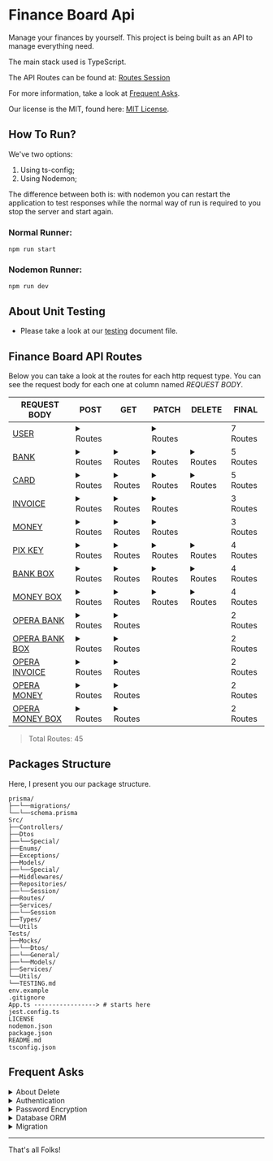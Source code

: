 # Finance Board Api

Manage your finances by yourself. This project is being built as an API to manage everything need.

The main stack used is TypeScript.

The API Routes can be found at: [Routes Session](#finance-board-api-routes)

For more information, take a look at [Frequent Asks](#frequent-asks).

Our license is the MIT, found here: [MIT License](LICENSE).

## How To Run?

We've two options:

1. Using ts-config;
2. Using Nodemon;

The difference between both is: with nodemon you can restart the application to test responses while the normal
way of run is required to you stop the server and start again.

### Normal Runner:

```commandline
npm run start
```

### Nodemon Runner:

```commandline
npm run dev
```

## About Unit Testing
* Please take a look at our [testing](./Tests/TESTING.md) document file.


## Finance Board API Routes
Below you can take a look at the routes for each http request type. You can see the request body for each one at column
named *REQUEST BODY*.

| **REQUEST BODY**                                            | **POST**                                                                                                                                                                                                          | **GET**                                                                                             | **PATCH**                                                                     | **DELETE**                                                                  | **FINAL** |
|-------------------------------------------------------------|-------------------------------------------------------------------------------------------------------------------------------------------------------------------------------------------------------------------|-----------------------------------------------------------------------------------------------------|-------------------------------------------------------------------------------|-----------------------------------------------------------------------------|-----------|
| [USER](./REQUESTBODY.md/#user-routes)                       | <details><summary>Routes</summary><p>`/api/v1/user`<br/>`/api/v1/user/login`<br/>`/api/v1/user/recovery`<br/>`/api/v1/user/{id}/deactivate`<br/>`/api/v1/user/logout`<br/>`/api/v1/user/logout-all`</p></details> |                                                                                                     | <details><summary>Routes</summary><p>`/api/v1/user/{id}/update`</p></details> |                                                                             | 7 Routes  |
| [BANK](./REQUESTBODY.md/#bank-routes)                       | <details><summary>Routes</summary><p>`/api/v1/bank`</p></details>                                                                                                                                                 | <details><summary>Routes</summary><p>`/api/v1/bank/{id}`<br/>`/api/v1/bank/user/{id}`</p></details> | <details><summary>Routes</summary><p>`/api/v1/bank/{id}`</p></details>        | <details><summary>Routes</summary><p>`/api/v1/bank/{id}`</p></details>      | 5 Routes  |
| [CARD](./REQUESTBODY.md/#card-routes)                       | <details><summary>Routes</summary><p>`/api/v1/card`</p></details>                                                                                                                                                 | <details><summary>Routes</summary><p>`/api/v1/card/{id}`<br/>`/api/v1/card/bank/{id}`</p></details> | <details><summary>Routes</summary><p>`/api/v1/card/{id}`</p></details>        | <details><summary>Routes</summary><p>`/api/v1/card{id}`</p></details>       | 5 Routes  |
| [INVOICE](./REQUESTBODY.md/#invoice-routes)                 | <details><summary>Routes</summary><p>`/api/v1/invoice`</p></details>                                                                                                                                              | <details><summary>Routes</summary><p>`/api/v1/invoice/card/{id}`</p></details>                      | <details><summary>Routes</summary><p>`/api/v1/invoice/{id}`</p></details>     |                                                                             | 3 Routes  |
| [MONEY](./REQUESTBODY.md/#money-routes)                     | <details><summary>Routes</summary><p>`/api/v1/money`</p></details>                                                                                                                                                | <details><summary>Routes</summary><p>`/api/v1/money/user/{id}`</p></details>                        | <details><summary>Routes</summary><p>`/api/v1/money/{id}`</p></details>       |                                                                             | 3 Routes  |
| [PIX KEY](./REQUESTBODY.md/#pix-key-routes)                 | <details><summary>Routes</summary><p>`/api/v1/pix-key`</p></details>                                                                                                                                              | <details><summary>Routes</summary><p>`/api/v1/pix-key/bank/{id}`</p></details>                      | <details><summary>Routes</summary><p>`/api/v1/pix-key/{id}`</p></details>     | <details><summary>Routes</summary><p>`/api/v1/pix-key/{id}`</p></details>   | 4 Routes  |
| [BANK BOX](./REQUESTBODY.md/#bank-box-routes)               | <details><summary>Routes</summary><p>`/api/v1/bank-box`</p></details>                                                                                                                                             | <details><summary>Routes</summary><p>`/api/v1/bank-box/bank/{id}`</p></details>                     | <details><summary>Routes</summary><p>`/api/v1/bank-box/{id}`</p></details>    | <details><summary>Routes</summary><p>`/api/v1/bank-box/{id}`</p></details>  | 4 Routes  |
| [MONEY BOX](./REQUESTBODY.md/#money-box-routes)             | <details><summary>Routes</summary><p>`/api/v1/money-box`</p></details>                                                                                                                                            | <details><summary>Routes</summary><p>`/api/v1/money-box/money/{id}`</p></details>                   | <details><summary>Routes</summary><p>`/api/v1/money-box/{id}`</p></details>   | <details><summary>Routes</summary><p>`/api/v1/money-box/{id}`</p></details> | 4 Routes  |
| [OPERA BANK](./REQUESTBODY.md/#opera-bank-routes)           | <details><summary>Routes</summary><p>`/api/v1/opera-bank`</p></details>                                                                                                                                           | <details><summary>Routes</summary><p>`/api/v1/opera-bank/bank/{id}`</p></details>                   |                                                                               |                                                                             | 2 Routes  |
| [OPERA BANK BOX](./REQUESTBODY.md/#opera-bank-box-routes)   | <details><summary>Routes</summary><p>`/api/v1/opera-bank-box`</p></details>                                                                                                                                       | <details><summary>Routes</summary><p>`/api/v1/opera-bank-box/bank-box/{id}`</p></details>           |                                                                               |                                                                             | 2 Routes  |
| [OPERA INVOICE](./REQUESTBODY.md/#opera-invoice-routes)     | <details><summary>Routes</summary><p>`/api/v1/opera-invoice`</p></details>                                                                                                                                        | <details><summary>Routes</summary><p>`/api/v1/opera-invoice/invoice/{id}`</p></details>             |                                                                               |                                                                             | 2 Routes  |
| [OPERA MONEY](./REQUESTBODY.md/#opera-money-routes)         | <details><summary>Routes</summary><p>`/api/v1/opera-money`</p></details>                                                                                                                                          | <details><summary>Routes</summary><p>`/api/v1/opera-money/money/{id}`</p></details>                 |                                                                               |                                                                             | 2 Routes  |
| [OPERA MONEY BOX](./REQUESTBODY.md/#opera-money-box-routes) | <details><summary>Routes</summary><p>`/api/v1/opera-money-box`</p></details>                                                                                                                                      | <details><summary>Routes</summary><p>`/api/v1/opera-money-box/money-box/{id}`</p></details>         |                                                                               |                                                                             | 2 Routes  |

> Total Routes: 45

## Packages Structure

Here, I present you our package structure.

```commandline
prisma/
├──└──migrations/
└──└──schema.prisma
Src/
├──Controllers/
├──Dtos
├──└──Special/
├──Enums/
├──Exceptions/
├──Models/
├──└──Special/
├──Middlewares/
├──Repositories/
├──└──Session/
├──Routes/
├──Services/
├──└──Session
├──Types/
└──Utils
Tests/
├──Mocks/
├──└──Dtos/
├──└──General/
├──└──Models/
├──Services/
└──Utils/
└──TESTING.md
env.example
.gitignore
App.ts -----------------> # starts here
jest.config.ts
LICENSE
nodemon.json
package.json
README.md
tsconfig.json
```

## Frequent Asks

<details>
<summary>
About Delete
</summary>
<p>
The User is just *soft-deleted* when you chose that option if logged.
</p>
<p>
To reactive it, you can make login again and the user will be reactivated.
</p>
</details>

<details>
<summary>
Authentication
</summary>
<p>
To make authentication, we're using 
<a href="https://www.npmjs.com/package/jsonwebtoken" 
target="_blank">JsonWebToken JWT</a>.
</p>
</details>

<details>
<summary>
Password Encryption
</summary>
<p>
To make password encryption, we're using 
<a href="https://www.npmjs.com/package/bcrypt" 
target="_blank">Bcrypt</a>.
</p>
</details>

<details>
<summary>
Database ORM
</summary>
<p>
To make database ORM, we're using 
<a href="https://www.npmjs.com/package/prisma" 
target="_blank">Prisma</a>.
</p>
<p>
The database used is 
<a href="https://www.postgresql.org/" 
target="_blank">Postgres</a>.
</p>
</details>

<details>
<summary>
Migration
</summary>
<p>
If you want to make a migration, you can use the command:
</p>
<p>
<code>npm run migrate migration_description</code>
</p>
<p>
Replace <code>migration_description</code> by yours, separating by underscore.
</p>
</details>

---

That's all Folks!
